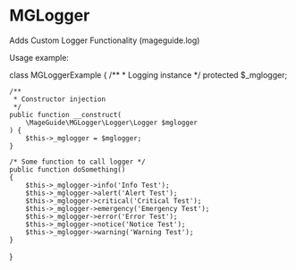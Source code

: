 # MGLogger
Adds Custom Logger Functionality (mageguide.log)

Usage example: 

class MGLoggerExample
{
    /**
     * Logging instance
     */
    protected $_mglogger;

    /**
     * Constructor injection
     */
    public function __construct(
        \MageGuide\MGLogger\Logger\Logger $mglogger
    ) {
        $this->_mglogger = $mglogger;
    }

    /* Some function to call logger */
    public function doSomething()
    {
        $this->_mglogger->info('Info Test');
        $this->_mglogger->alert('Alert Test');
        $this->_mglogger->critical('Critical Test');
        $this->_mglogger->emergency('Emergency Test');
        $this->_mglogger->error('Error Test');
        $this->_mglogger->notice('Notice Test');
        $this->_mglogger->warning('Warning Test');
    }
}
